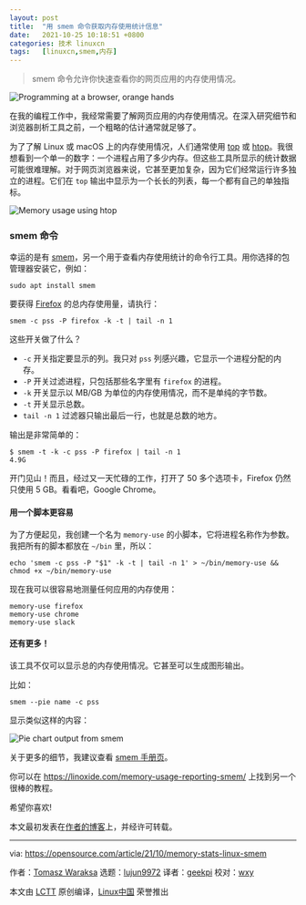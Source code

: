 ```yaml
---
layout: post
title:	"用 smem 命令获取内存使用统计信息"
date:	2021-10-25 10:18:51 +0800 
categories:	技术 linuxcn 
tags:	[linuxcn,smem,内存]
---
```




> 
> smem 命令允许你快速查看你的网页应用的内存使用情况。
> 
> 
> 


![](/Asserts/Images//attachment/album/202110/25/101843emjjkmvk88gvyqgv.jpg "Programming at a browser, orange hands")


在我的编程工作中，我经常需要了解网页应用的内存使用情况。在深入研究细节和浏览器剖析工具之前，一个粗略的估计通常就足够了。


为了了解 Linux 或 macOS 上的内存使用情况，人们通常使用 [top](https://linux.die.net/man/1/top) 或 [htop](https://linux.die.net/man/1/htop)。我很想看到一个单一的数字：一个进程占用了多少内存。但这些工具所显示的统计数据可能很难理解。对于网页浏览器来说，它甚至更加复杂，因为它们经常运行许多独立的进程。它们在 `top` 输出中显示为一个长长的列表，每一个都有自己的单独指标。


![Memory usage using htop](/Asserts/Images//attachment/album/202110/25/101853izcyy0bttz1ltbx2.png "Memory usage using htop")


### smem 命令


幸运的是有 [smem](https://linux.die.net/man/8/smem)，另一个用于查看内存使用统计的命令行工具。用你选择的包管理器安装它，例如：



```
sudo apt install smem

```

要获得 [Firefox](https://www.mozilla.org/en-US/firefox/) 的总内存使用量，请执行：



```
smem -c pss -P firefox -k -t | tail -n 1

```

这些开关做了什么？


* `-c` 开关指定要显示的列。我只对 `pss` 列感兴趣，它显示一个进程分配的内存。
* `-P` 开关过滤进程，只包括那些名字里有 `firefox` 的进程。
* `-k` 开关显示以 MB/GB 为单位的内存使用情况，而不是单纯的字节数。
* `-t` 开关显示总数。
* `tail -n 1` 过滤器只输出最后一行，也就是总数的地方。


输出是非常简单的：



```
$ smem -t -k -c pss -P firefox | tail -n 1
4.9G

```

开门见山！而且，经过又一天忙碌的工作，打开了 50 多个选项卡，Firefox 仍然只使用 5 GB。看看吧，Google Chrome。


#### 用一个脚本更容易


为了方便起见，我创建一个名为 `memory-use` 的小脚本，它将进程名称作为参数。我把所有的脚本都放在 `~/bin` 里，所以：



```
echo 'smem -c pss -P "$1" -k -t | tail -n 1' > ~/bin/memory-use && chmod +x ~/bin/memory-use

```

现在我可以很容易地测量任何应用的内存使用：



```
memory-use firefox
memory-use chrome
memory-use slack

```

#### 还有更多！


该工具不仅可以显示总的内存使用情况。它甚至可以生成图形输出。


比如：



```
smem --pie name -c pss

```

显示类似这样的内容：


![Pie chart output from smem](/Asserts/Images//attachment/album/202110/25/101854lvgfcmc3ikkeb6mh.png "Pie chart output from smem")


关于更多的细节，我建议查看 [smem 手册页](https://linux.die.net/man/8/smem)。


你可以在 <https://linoxide.com/memory-usage-reporting-smem/> 上找到另一个很棒的教程。


希望你喜欢!


本文最初发表在[作者的博客](https://letsdebug.it/post/26-measure-application-memory-use-on-linux/)上，并经许可转载。




---


via: <https://opensource.com/article/21/10/memory-stats-linux-smem>


作者：[Tomasz Waraksa](https://opensource.com/users/tomasz) 选题：[lujun9972](https://github.com/lujun9972) 译者：[geekpi](https://github.com/geekpi) 校对：[wxy](https://github.com/wxy)


本文由 [LCTT](https://github.com/LCTT/TranslateProject) 原创编译，[Linux中国](https://linux.cn/) 荣誉推出
